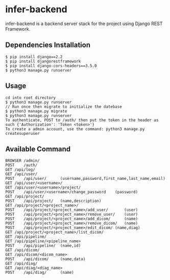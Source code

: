 # infer-backend

infer-backend is a backend server stack for the project using Django REST Framework.

## Dependencies Installation
	
	$ pip install django==2.2
	$ pip install djangorestframework
	$ pip install django-cors-headers==3.5.0
	$ python3 manage.py runserver

## Usage

	cd into root directory
	$ python3 manage.py runserver
	// Run once then migrate to initialize the datebase
	$ python3 manage.py migrate
	$ python3 manage.py runserver
	To authenticate, POST to /auth/ then put the token in the header as such {'Authorization': 'Token <token>'}
	To create a admin account, use the command: python3 manage.py createsuperuser

## Available Command

	BROWSER	/admin/
	POST	/auth/
	GET	/api/log/
	GET	/api/user/
	POST	/api/user/		(username,password,first_name,last_name,email)
	GET	/api/user/<username>/
	GET	/api/user/<username>/project/
	POST	/api/user/<username>/change_password	(password)
	GET	/api/project/
	POST	/api/project/	(name,description)
	GET	/api/project/<project_name>/
	POST	/api/project/<project_name>/add_user/		(user)
	POST	/api/project/<project_name>/remove_user/	(user)
	POST	/api/project/<project_name>/add_dicom/		(name)
	POST	/api/project/<project_name>/remove_dicom/	(name)
	POST	/api/project/<project_name>/edit_dicom/	(name,diag)
	GET	/api/project/<project_name>/list_dicom/
	GET	/api/pipeline/
	GET	/api/pipeline/<pipeline_name>
	POST	/api/pipeline/	(name,id)
	GET	/api/dicom/
	GET	/api/dicom/<dicom_name>
	POST	/api/dicom/		(name,data)
	GET	/api/diag/
	GET	/api/diag/<diag_name>
	POST	/api/diag/		(name)
